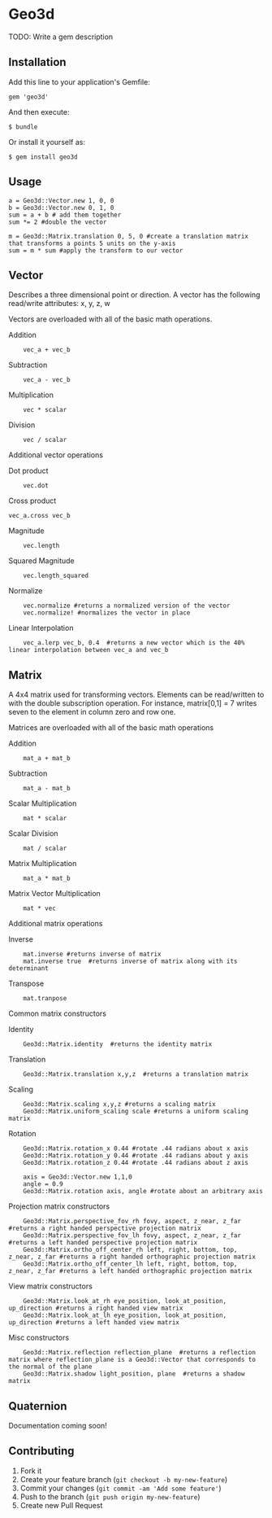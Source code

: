 # Geo3d

TODO: Write a gem description

## Installation

Add this line to your application's Gemfile:

    gem 'geo3d'

And then execute:

    $ bundle

Or install it yourself as:

    $ gem install geo3d

## Usage
```
a = Geo3d::Vector.new 1, 0, 0
b = Geo3d::Vector.new 0, 1, 0
sum = a + b # add them together
sum *= 2 #double the vector

m = Geo3d::Matrix.translation 0, 5, 0 #create a translation matrix that transforms a points 5 units on the y-axis
sum = m * sum #apply the transform to our vector
```


## Vector

Describes a three dimensional point or direction. A vector has the following read/write attributes: x, y, z, w

Vectors are overloaded with all of the basic math operations.

Addition
```
    vec_a + vec_b
```
Subtraction
```
    vec_a - vec_b
```
Multiplication
```
    vec * scalar
```
Division
```
    vec / scalar
```

Additional vector operations

Dot product
```
    vec.dot
```
Cross product
```
vec_a.cross vec_b
```
Magnitude
```
    vec.length
```
Squared Magnitude
```
    vec.length_squared
```
Normalize
```
    vec.normalize #returns a normalized version of the vector
    vec.normalize! #normalizes the vector in place
```
Linear Interpolation
```
    vec_a.lerp vec_b, 0.4  #returns a new vector which is the 40% linear interpolation between vec_a and vec_b
```


## Matrix

A 4x4 matrix used for transforming vectors. Elements can be read/written to with the double subscription operation.
For instance, matrix[0,1] = 7 writes seven to the element in column zero and row one.

Matrices are overloaded with all of the basic math operations

Addition
```
    mat_a + mat_b
```
Subtraction
```
    mat_a - mat_b
```
Scalar Multiplication
```
    mat * scalar
```
Scalar Division
```
    mat / scalar
```
Matrix Multiplication
```
    mat_a * mat_b
```
Matrix Vector Multiplication
```
    mat * vec
```


Additional matrix operations

Inverse
```
    mat.inverse #returns inverse of matrix
    mat.inverse true  #returns inverse of matrix along with its determinant
```
Transpose
```
    mat.tranpose
```

Common matrix constructors

Identity
```
    Geo3d::Matrix.identity  #returns the identity matrix
```
Translation
```
    Geo3d::Matrix.translation x,y,z  #returns a translation matrix
```
Scaling
```
    Geo3d::Matrix.scaling x,y,z #returns a scaling matrix
    Geo3d::Matrix.uniform_scaling scale #returns a uniform scaling matrix
```
Rotation
```
    Geo3d::Matrix.rotation_x 0.44 #rotate .44 radians about x axis
    Geo3d::Matrix.rotation_y 0.44 #rotate .44 radians about y axis
    Geo3d::Matrix.rotation_z 0.44 #rotate .44 radians about z axis

    axis = Geo3d::Vector.new 1,1,0
    angle = 0.9
    Geo3d::Matrix.rotation axis, angle #rotate about an arbitrary axis
```
Projection matrix constructors
```
    Geo3d::Matrix.perspective_fov_rh fovy, aspect, z_near, z_far  #returns a right handed perspective projection matrix
    Geo3d::Matrix.perspective_fov_lh fovy, aspect, z_near, z_far  #returns a left handed perspective projection matrix
    Geo3d::Matrix.ortho_off_center_rh left, right, bottom, top, z_near, z_far #returns a right handed orthographic projection matrix
    Geo3d::Matrix.ortho_off_center_lh left, right, bottom, top, z_near, z_far #returns a left handed orthographic projection matrix
```
View matrix constructors
```
    Geo3d::Matrix.look_at_rh eye_position, look_at_position, up_direction #returns a right handed view matrix
    Geo3d::Matrix.look_at_lh eye_position, look_at_position, up_direction #returns a left handed view matrix
```
Misc constructors
```
    Geo3d::Matrix.reflection reflection_plane  #returns a reflection matrix where reflection_plane is a Geo3d::Vector that corresponds to the normal of the plane
    Geo3d::Matrix.shadow light_position, plane  #returns a shadow matrix
```


## Quaternion

Documentation coming soon!








## Contributing

1. Fork it
2. Create your feature branch (`git checkout -b my-new-feature`)
3. Commit your changes (`git commit -am 'Add some feature'`)
4. Push to the branch (`git push origin my-new-feature`)
5. Create new Pull Request
